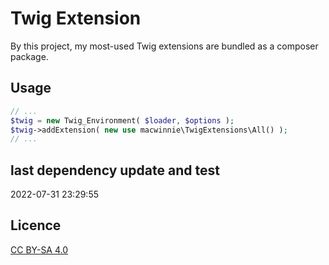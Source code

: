 # Twig Extension

By this project, my most-used Twig extensions are bundled as a composer package.

## Usage

```php
// ...
$twig = new Twig_Environment( $loader, $options );
$twig->addExtension( new use macwinnie\TwigExtensions\All() );
// ...
```

## last dependency update and test

2022-07-31 23:29:55

## Licence

[CC BY-SA 4.0](https://creativecommons.org/licenses/by-sa/4.0/deed.en)
